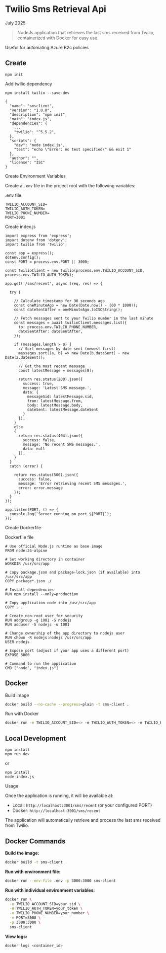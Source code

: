 # Twilio Sms Retrieval Api

July 2025

> NodeJs application that retrieves the last sms received from Twilio, containerized with Docker for easy use.

Useful for automating Azure B2c policies

## Create 

```
npm init
```

Add twilio dependency 

```
npm install twilio --save-dev
```

```
{
  "name": "smsclient",
  "version": "1.0.0",
  "description": "npm init",
  "main": "index.js",
  "dependencies": {
    ...
    "twilio": "^5.5.2",
  },
  "scripts": {
    "dev": "node index.js",
    "test": "echo \"Error: no test specified\" && exit 1"
  },
  "author": "",
  "license": "ISC"
}

```

Create Environment Variables

Create a `.env` file in the project root with the following variables:

.env file 
```
TWILIO_ACCOUNT_SID=
TWILIO_AUTH_TOKEN=
TWILIO_PHONE_NUMBER=
PORT=3001
```

Create index.js

```
import express from 'express';
import dotenv from 'dotenv';
import twilio from 'twilio';

const app = express();
dotenv.config();
const PORT = process.env.PORT || 3000;

const twilioClient = new twilio(process.env.TWILIO_ACCOUNT_SID, process.env.TWILIO_AUTH_TOKEN);

app.get('/sms/recent', async (req, res) => {

  try {

    // Calculate timestamp for 30 seconds ago
    const oneMinuteAgo = new Date(Date.now() - (60 * 1000));
    const dateSentAfter = oneMinuteAgo.toISOString();

    // Fetch messages sent to your Twilio number in the last minute
    const messages = await twilioClient.messages.list({
      to: process.env.TWILIO_PHONE_NUMBER,
      dateSentAfter: dateSentAfter,
    });

    if (messages.length > 0) {
      // Sort messages by date sent (newest first)
      messages.sort((a, b) => new Date(b.dateSent) - new Date(a.dateSent));
          
      // Get the most recent message
      const latestMessage = messages[0];

      return res.status(200).json({
        success: true,
        message: 'Latest SMS message.',
        data: {
          messageSid: latestMessage.sid,
          from: latestMessage.from,
          body: latestMessage.body,
          dateSent: latestMessage.dateSent
        }
      });
    }
    else
    {
      return res.status(404).json({
        success: false,
        message: 'No recent SMS messages.',
        data: null
      });
    }
  } 
  catch (error) {

    return res.status(500).json({
      success: false,
      message: 'Error retrieving recent SMS messages.',
      error: error.message
    });
  }
});

app.listen(PORT, () => {
  console.log(`Server running on port ${PORT}`);
});
```

Create Dockerfile 

Dockerfile file 
```
# Use official Node.js runtime as base image
FROM node:24-alpine

# Set working directory in container
WORKDIR /usr/src/app

# Copy package.json and package-lock.json (if available) into /usr/src/app
COPY package*.json ./

# Install dependencies
RUN npm install --only=production

# Copy application code into /usr/src/app
COPY . .

# Create non-root user for security
RUN addgroup -g 1001 -S nodejs
RUN adduser -S nodejs -u 1001

# Change ownership of the app directory to nodejs user
RUN chown -R nodejs:nodejs /usr/src/app
USER nodejs

# Expose port (adjust if your app uses a different port)
EXPOSE 3000

# Command to run the application
CMD ["node", "index.js"]
```

## Docker

Build image

```bash
docker build --no-cache --progress=plain -t sms-client . 
```

Run with Docker

```bash
docker run -e TWILIO_ACCOUNT_SID=<> -e TWILIO_AUTH_TOKEN=<> -e TWILIO_PHONE_NUMBER=<> -e PORT=3000 -p <LocalPort>:3000 sms-client
```

## Local Development

```
npm install
npm run dev
```

or

```
npm install
node index.js
```

Usage

Once the application is running, it will be available at:
- Local: `http://localhost:3001/sms/recent` (or your configured PORT)
- Docker: `http://localhost:3001/sms/recent`

The application will automatically retrieve and process the last sms received from Twilio.

## Docker Commands

**Build the image:**
```bash
docker build -t sms-client .
```

**Run with environment file:**
```bash
docker run --env-file .env -p 3000:3000 sms-client
```

**Run with individual environment variables:**
```bash
docker run \
  -e TWILIO_ACCOUNT_SID=your_sid \
  -e TWILIO_AUTH_TOKEN=your_token \
  -e TWILIO_PHONE_NUMBER=your_number \
  -e PORT=3000 \
  -p 3000:3000 \
  sms-client
```

**View logs:**
```bash
docker logs <container_id>
```
